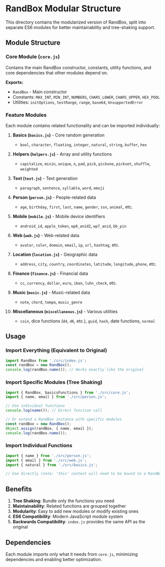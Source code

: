 # RandBox Modular Structure

This directory contains the modularized version of RandBox, split into separate ES6 modules for better maintainability and tree-shaking support.

## Module Structure

### Core Module (`core.js`)
Contains the main RandBox constructor, constants, utility functions, and core dependencies that other modules depend on.

**Exports:**
- `RandBox` - Main constructor
- Constants: `MAX_INT`, `MIN_INT`, `NUMBERS`, `CHARS_LOWER`, `CHARS_UPPER`, `HEX_POOL`
- Utilities: `initOptions`, `testRange`, `range`, `base64`, `UnsupportedError`

### Feature Modules

Each module contains related functionality and can be imported individually:

1. **Basics (`basics.js`)** - Core random generation
   - `bool`, `character`, `floating`, `integer`, `natural`, `string`, `buffer`, `hex`

2. **Helpers (`helpers.js`)** - Array and utility functions
   - `capitalize`, `mixin`, `unique`, `n`, `pad`, `pick`, `pickone`, `pickset`, `shuffle`, `weighted`

3. **Text (`text.js`)** - Text generation
   - `paragraph`, `sentence`, `syllable`, `word`, `emoji`

4. **Person (`person.js`)** - People-related data
   - `age`, `birthday`, `first`, `last`, `name`, `gender`, `ssn`, `animal`, etc.

5. **Mobile (`mobile.js`)** - Mobile device identifiers
   - `android_id`, `apple_token`, `wp8_anid2`, `wp7_anid`, `bb_pin`

6. **Web (`web.js`)** - Web-related data
   - `avatar`, `color`, `domain`, `email`, `ip`, `url`, `hashtag`, etc.

7. **Location (`location.js`)** - Geographic data
   - `address`, `city`, `country`, `coordinates`, `latitude`, `longitude`, `phone`, etc.

8. **Finance (`finance.js`)** - Financial data
   - `cc`, `currency`, `dollar`, `euro`, `iban`, `luhn_check`, etc.

9. **Music (`music.js`)** - Music-related data
   - `note`, `chord`, `tempo`, `music_genre`

10. **Miscellaneous (`miscellaneous.js`)** - Various utilities
    - `coin`, dice functions (`d4`, `d6`, etc.), `guid`, `hash`, date functions, `normal`

## Usage

### Import Everything (Equivalent to Original)
```javascript
import RandBox from './src/index.js';
const randBox = new RandBox();
console.log(randBox.name()); // Works exactly like the original
```

### Import Specific Modules (Tree Shaking)
```javascript
import { RandBox, basicsFunctions } from './src/core.js';
import { name, email } from './src/person.js';

// Use individual functions
console.log(name()); // Direct function call

// Or extend a RandBox instance with specific modules
const randBox = new RandBox();
Object.assign(randBox, { name, email });
console.log(randBox.name());
```

### Import Individual Functions
```javascript
import { name } from './src/person.js';
import { email } from './src/web.js';
import { natural } from './src/basics.js';

// Use directly (note: 'this' context will need to be bound to a RandBox instance)
```

## Benefits

1. **Tree Shaking**: Bundle only the functions you need
2. **Maintainability**: Related functions are grouped together
3. **Modularity**: Easy to add new modules or modify existing ones
4. **ES6 Compatibility**: Modern JavaScript module system
5. **Backwards Compatibility**: `index.js` provides the same API as the original

## Dependencies

Each module imports only what it needs from `core.js`, minimizing dependencies and enabling better optimization.